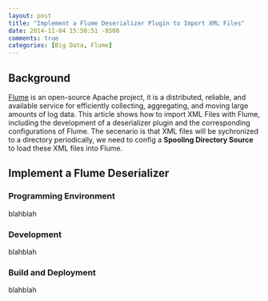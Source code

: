 ```yaml
---
layout: post
title: "Implement a Flume Deserializer Plugin to Import XML Files"
date: 2014-11-04 15:50:51 -0500
comments: true
categories: [Big Data, Flume]
---
```


Background
----------
[Flume](https://flume.apache.org/) is an open-source Apache project, it is a distributed, reliable, and available service for efficiently collecting, aggregating, and moving large amounts of log data. This article shows how to import XML Files with Flume, including the development of a deserializer plugin and the corresponding configurations of Flume.
The secenario is that XML files will be sychronized to a directory periodically, we need to config a **Spooling Directory Source** to load these XML files into Flume.

Implement a Flume Deserializer 
------------------------------
### Programming Environment
blahblah

### Development
blahblah

### Build and Deployment
blahblah